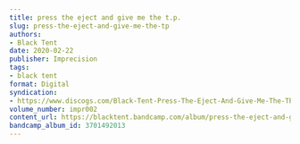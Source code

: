 ```yaml
---
title: press the eject and give me the t.p.
slug: press-the-eject-and-give-me-the-tp
authors:
- Black Tent
date: 2020-02-22
publisher: Imprecision
tags:
- black tent
format: Digital
syndication:
- https://www.discogs.com/Black-Tent-Press-The-Eject-And-Give-Me-The-TP/release/14834974
volume_number: impr002
content_url: https://blacktent.bandcamp.com/album/press-the-eject-and-give-me-the-t-p
bandcamp_album_id: 3701492013
---
```

